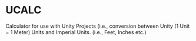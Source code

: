 # UCALC
Calculator for use with Unity Projects (i.e., conversion between Unity (1 Unit = 1 Meter) Units and Imperial Units. (i.e., Feet, Inches etc.)
